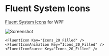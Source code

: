 # Fluent System Icons
[Fluent System Icons](https://github.com/microsoft/fluentui-system-icons) for WPF

![Screenshot](Screenshot.png)

```xaml
<FluentIcon Key="Icons_20_Filled" />
<FluentIconAnimation Key="Icons_20_Filled" />
<FluentIconSource Key="Icons_20_Filled" />
```